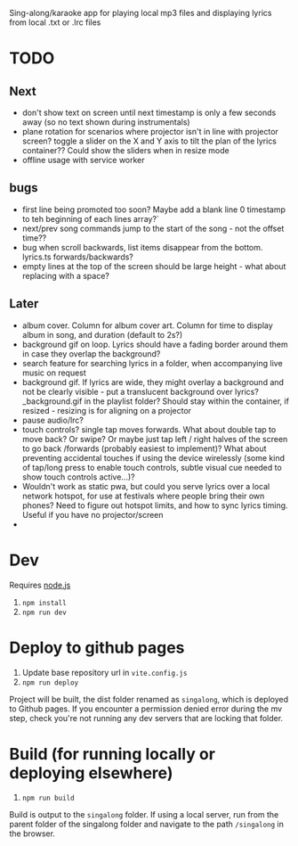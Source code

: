Sing-along/karaoke app for playing local mp3 files and displaying lyrics from local .txt or .lrc files

# TODO

## Next
- don't show text on screen until next timestamp is only a few seconds away (so no text shown during instrumentals)
- plane rotation for scenarios where projector isn't in line with projector screen? toggle a slider on the X and Y axis to tilt the plan of the lyrics container?? Could show the sliders when in resize mode
- offline usage with service worker

## bugs
- first line being promoted too soon? Maybe add a blank line 0 timestamp to teh beginning of each lines array?`
- next/prev song commands jump to the start of the song - not the offset time??
- bug when scroll backwards, list items disappear from the bottom. lyrics.ts forwards/backwards?
- empty lines at the top of the screen should be large height - what about replacing with a space?

## Later
- album cover. Column for album cover art. Column for time to display album in song, and duration (default to 2s?)
- background gif on loop. Lyrics should have a fading border around them in case they overlap the background?
- search feature for searching lyrics in a folder, when accompanying live music on request
- background gif. If lyrics are wide, they might overlay a background and not be clearly visible - put a translucent background over lyrics? _background.gif in the playlist folder? Should stay within the container, if resized - resizing is for aligning on a projector
- pause audio/lrc?
- touch controls? single tap moves forwards. What about double tap to move back? Or swipe? Or maybe just tap left / right halves of the screen to go back /forwards (probably easiest to implement)? What about preventing accidental touches if using the device wirelessly (some kind of tap/long press to enable touch controls, subtle visual cue needed to show touch controls active...)?
- Wouldn't work as static pwa, but could you serve lyrics over a local network hotspot, for use at festivals where people bring their own phones? Need to figure out hotspot limits, and how to sync lyrics timing. Useful if you have no projector/screen
- 

# Dev

Requires [node.js](https://nodejs.org)

1. `npm install`
1. `npm run dev` 

# Deploy to github pages

1. Update base repository url in `vite.config.js`
1. `npm run deploy`

Project will be built, the dist folder renamed as `singalong`, which is deployed to Github pages.
If you encounter a permission denied error during the mv step, check you're not running any dev servers that are locking that folder.

# Build (for running locally or deploying elsewhere)

1. `npm run build`

Build is output to the `singalong` folder. If using a local server, run from the parent folder of the singalong folder and navigate to the path `/singalong` in the browser.
